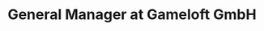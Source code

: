 ---
layout: career-detail
title: "General Manager at Gameloft GmbH"
company: "Gameloft GmbH"
position: "General Manager"
start_date: "October 2000"
end_date: "September 2008"
location: "Düsseldorf"
permalink: /career/gameloft-general-manager-2000/
---